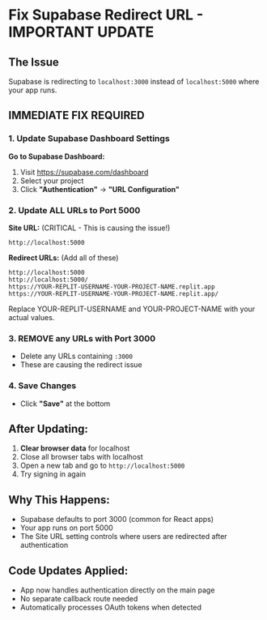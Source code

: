 # Fix Supabase Redirect URL - IMPORTANT UPDATE

## The Issue
Supabase is redirecting to `localhost:3000` instead of `localhost:5000` where your app runs.

## IMMEDIATE FIX REQUIRED

### 1. Update Supabase Dashboard Settings

**Go to Supabase Dashboard:**
1. Visit https://supabase.com/dashboard
2. Select your project
3. Click **"Authentication"** → **"URL Configuration"**

### 2. Update ALL URLs to Port 5000

**Site URL:** (CRITICAL - This is causing the issue!)
```
http://localhost:5000
```

**Redirect URLs:** (Add all of these)
```
http://localhost:5000
http://localhost:5000/
https://YOUR-REPLIT-USERNAME-YOUR-PROJECT-NAME.replit.app
https://YOUR-REPLIT-USERNAME-YOUR-PROJECT-NAME.replit.app/
```

Replace YOUR-REPLIT-USERNAME and YOUR-PROJECT-NAME with your actual values.

### 3. REMOVE any URLs with Port 3000
- Delete any URLs containing `:3000`
- These are causing the redirect issue

### 4. Save Changes
- Click **"Save"** at the bottom

## After Updating:

1. **Clear browser data** for localhost
2. Close all browser tabs with localhost
3. Open a new tab and go to `http://localhost:5000`
4. Try signing in again

## Why This Happens:
- Supabase defaults to port 3000 (common for React apps)
- Your app runs on port 5000
- The Site URL setting controls where users are redirected after authentication

## Code Updates Applied:
- App now handles authentication directly on the main page
- No separate callback route needed
- Automatically processes OAuth tokens when detected